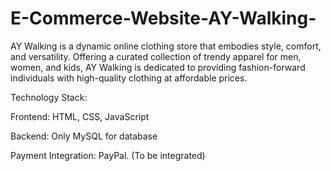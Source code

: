 # E-Commerce-Website-AY-Walking-
AY Walking is a dynamic online clothing store that embodies style, comfort, and versatility.
Offering a curated collection of trendy apparel for men, women, and kids, AY Walking is dedicated to providing fashion-forward individuals with high-quality clothing at affordable prices.

Technology Stack:

Frontend: HTML, CSS, JavaScript 

Backend: Only MySQL for database

Payment Integration: PayPal. (To be integrated)
